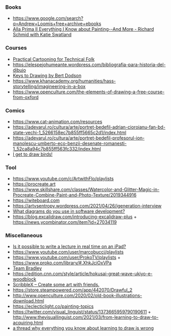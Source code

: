 ### Books

- https://www.google.com/search?q=Andrew+Loomis+free+archive+ebooks
- [Alla Prima II Everything I Know about Painting--And More - Richard Schmid with Katie Swatland](https://www.amazon.com/gp/product/096621174X)

### Courses

- [Practical Cartooning for Technical Folk](https://courses.rachelnabors.com/p/practical-cartooning)
- https://elespejohumeante.wordpress.com/bibliografia-para-historia-del-dibujo
- [Keys to Drawing by Bert Dodson](https://youtu.be/df9OewgNbiI)
- https://www.khanacademy.org/humanities/hass-storytelling/imagineering-in-a-box
- https://www.openculture.com/the-elements-of-drawing-a-free-course-from-oxford

### Comics

- https://www.cat-animation.com/resources
- https://adevarul.ro/cultura/arte/portret-bedefil-adrian-cioroianu-fan-bd-state-vechi-1_5266158ec7b855ff5665c2d1/index.html
- https://adevarul.ro/cultura/arte/portret-bedefil-profesorul-ion-manolescu-umberto-eco-benzii-desenate-romanesti-1_52ca8a94c7b855ff563fc332/index.html
- [I get to draw birds!](https://twitter.com/hootalex/status/1364594215875969028)


### Tool

- https://www.youtube.com/c/ArtwithFlo/playlists 
- https://procreate.art
- https://www.skillshare.com/classes/Watercolor-and-Glitter-Magic-in-Procreate-Combine-Paint-and-Photo-Texture/2019344916
- https://witeboard.com
- https://artvsentropy.wordpress.com/2021/04/26/igeneration-interview
- [What diagrams do you use in software development?](https://news.ycombinator.com/item?id=26940593)
- https://blog.excalidraw.com/introducing-excalidraw-plus + https://news.ycombinator.com/item?id=27034119

### Miscellaneous

- [Is it possible to write a lecture in real time on an iPad?](https://twitter.com/math3ma/status/1237510003856003072)
- https://www.youtube.com/user/marcobucci/playlists
- https://www.youtube.com/user/ProkoTV/playlists + https://www.proko.com/library/#.XhkJciOxVPa
- [Team Bradley](https://www.youtube.com/channel/UCYu89Q_krburzkoDSpm5xjw)
- https://edition.cnn.com/style/article/hokusai-great-wave-ukiyo-e-woodblock
- [ScribbleX – Create some art with friends.](https://scribblex.com)
- https://store.steampowered.com/app/442070/Drawful_2
- http://www.openculture.com/2020/02/old-book-illustrations-download.html
- https://eclecticlight.co/painting-topics
- https://twitter.com/visual_linguist/status/1373665959790190611 + http://www.thevisuallinguist.com/2021/03/from-learning-to-draw-to-acquiring.html
- [a thread why everything you know about learning to draw is wrong](https://twitter.com/visual_linguist/status/1373665959790190611)
